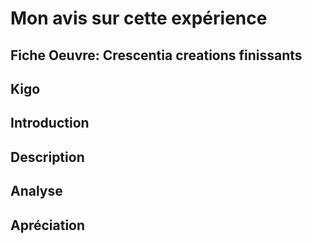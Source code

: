 # Mon avis sur cette expérience

## Fiche Oeuvre: Crescentia creations finissants 

## Kigo

## Introduction

## Description 

## Analyse 

## Apréciation
